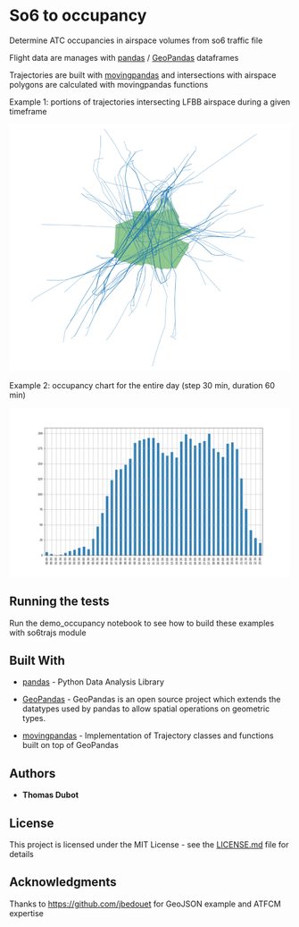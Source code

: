 # So6 to occupancy

Determine ATC occupancies in airspace volumes from so6 traffic file

Flight data are manages with [pandas](https://pandas.pydata.org/) / [GeoPandas](http://geopandas.org/) dataframes

Trajectories are built with [movingpandas](https://pypi.org/project/movingpandas/) and intersections with airspace polygons are calculated with movingpandas functions


Example 1: portions of trajectories intersecting LFBB airspace during a given timeframe

![trajs](occupancy_noon.png)

Example 2: occupancy chart for the entire day (step 30 min, duration 60 min)

![flight](occupancy_day.png)


## Running the tests

Run the demo_occupancy notebook to see how to build these examples with so6trajs module

## Built With

* [pandas](https://pandas.pydata.org/) - Python Data Analysis Library

* [GeoPandas](http://geopandas.org/) - GeoPandas is an open source project which extends the datatypes used by pandas to allow spatial operations on geometric types. 

* [movingpandas](https://pypi.org/project/movingpandas/) - Implementation of Trajectory classes and functions built on top of GeoPandas


## Authors

* **Thomas Dubot** 

## License

This project is licensed under the MIT License - see the [LICENSE.md](LICENSE.md) file for details

## Acknowledgments

Thanks to https://github.com/jbedouet for GeoJSON example and ATFCM expertise